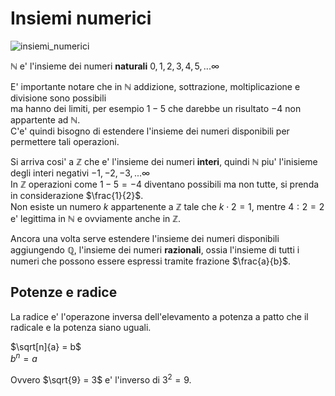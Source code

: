 # Insiemi numerici  

![insiemi_numerici](https://user-images.githubusercontent.com/7195133/196787423-d4e278d8-ef37-468a-8324-8c1ca0cb762e.jpg)

$\mathbb{N}$ e' l'insieme dei numeri **naturali** $0, 1, 2, 3, 4, 5, ... \infty$  

E' importante notare che in $\mathbb{N}$ addizione, sottrazione, moltiplicazione e divisione sono possibili   
ma hanno dei limiti, per esempio $1 - 5$ che darebbe un risultato $-4$ non appartente ad $\mathbb{N}$.  
C'e' quindi bisogno di estendere l'insieme dei numeri disponibili per permettere tali operazioni.  

Si arriva cosi' a $\mathbb{Z}$ che e' l'insieme dei numeri **interi**, quindi $\mathbb{N}$ piu' l'inisieme degli interi negativi $-1, -2, -3, ... \infty$  
In $\mathbb{Z}$ operazioni come $1 - 5 = -4$ diventano possibili ma non tutte, si prenda in considerazione $\frac{1}{2}$.  
Non esiste un numero $k$ appartenente a $\mathbb{Z}$ tale che $k \cdot 2 = 1$, mentre $4:2 = 2$ e' legittima in $\mathbb{N}$ e ovviamente anche in $\mathbb{Z}$.  

Ancora una volta serve estendere l'insieme dei numeri disponibili aggiungendo $\mathbb{Q}$, l'insieme dei numeri **razionali**, ossia l'insieme di tutti i numeri che possono essere espressi tramite frazione $\frac{a}{b}$.  



## Potenze e radice  

La radice e' l'operazone inversa dell'elevamento a potenza a patto che il radicale e la potenza siano uguali.  

$\sqrt[n]{a} = b$  
$b^n = a$  

Ovvero $\sqrt{9} = 3$ e' l'inverso di $3^2=9$.  


